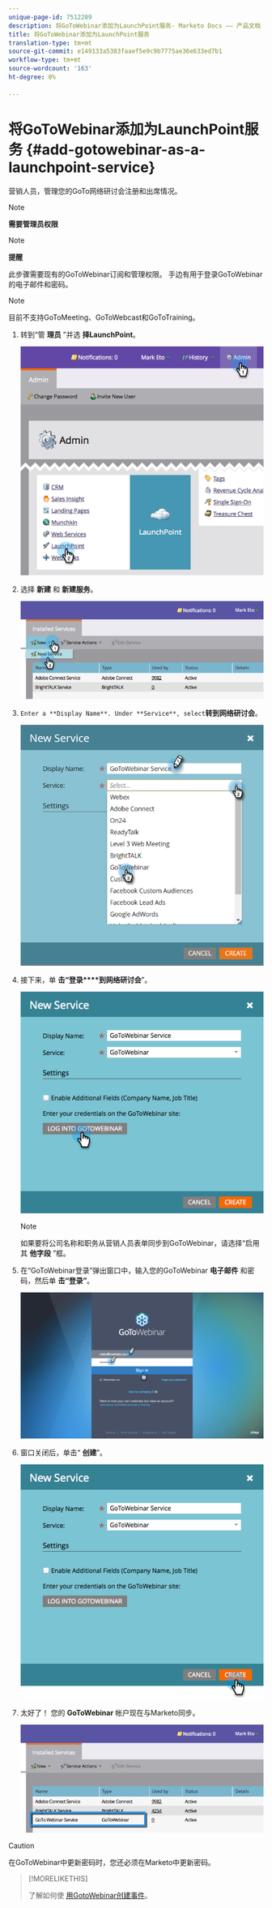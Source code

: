 ```yaml
---
unique-page-id: 7512289
description: 将GoToWebinar添加为LaunchPoint服务- Marketo Docs —— 产品文档
title: 将GoToWebinar添加为LaunchPoint服务
translation-type: tm+mt
source-git-commit: e149133a5383faaef5e9c9b7775ae36e633ed7b1
workflow-type: tm+mt
source-wordcount: '163'
ht-degree: 0%

---
```



# 将GoToWebinar添加为LaunchPoint服务 {#add-gotowebinar-as-a-launchpoint-service}

营销人员，管理您的GoTo网络研讨会注册和出席情况。

>[!NOTE]
>
>**需要管理员权限**

>[!NOTE]
>
>**提醒**
>
>此步骤需要现有的GoToWebinar订阅和管理权限。 手边有用于登录GoToWebinar的电子邮件和密码。

>[!NOTE]
>
>目前不支持GoToMeeting、GoToWebcast和GoToTraining。

1. 转到“管 **理员** ”并选 **择LaunchPoint**。

   ![](assets/image2015-4-22-15-3a33-3a47.png)

1. 选择 **新建** 和 **新建服务**。

   ![](assets/new-service-gotowebinar.png)

1. `Enter a **Display Name**. Under **Service**, select`**转到网络研讨会**。

   ![](assets/new-service-goto-webinar1.png)

1. 接下来，单 **击“登录****到网络研讨会**”。

   ![](assets/image2015-4-22-15-3a57-3a59.png)

   >[!NOTE]
   >
   >如果要将公司名称和职务从营销人员表单同步到GoToWebinar，请选择“启用其 **他字段** ”框。

1. 在“GoToWebinar登录”弹出窗口中，输入您的GoToWebinar **电子邮件** 和密码，然后单 **击“登录”**。

   ![](assets/image2015-4-22-15-3a52-3a31.png)

1. 窗口关闭后，单击“ **创建**”。

   ![](assets/image2015-4-22-15-3a57-3a43.png)

1. 太好了！ 您的 **GoToWebinar** 帐户现在与Marketo同步。

   ![](assets/goto-webinar.png)

>[!CAUTION]
>
>在GoToWebinar中更新密码时，您还必须在Marketo中更新密码。

>[!MORELIKETHIS]
>
>了解如何使 [用GotoWebinar创建事件](../../../product-docs/demand-generation/events/create-an-event/create-an-event-with-gotowebinar.md)。

